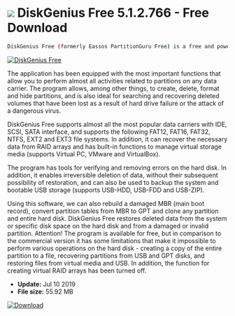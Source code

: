 # ![](https://cdn.softexe.net/static/icon/0/diskgenius-free-8720.png) DiskGenius Free 5.1.2.766 - Free Download

```sh
DiskGenius Free (formerly Eassos PartitionGuru Free) is a free and powerful tool for managing hard drives on your computer. The program is used for partitioning disks, making backup copies of entire partitions, and for restoring lost data.
```
[![DiskGenius Free](https://gallery.dpcdn.pl/imgc/Tools/9110/g_-_420x350_1.5_-_x20120623123541_00.jpg)](https://softexe.net/win/disks-files/hdd-utilities/diskgenius-free:hgbR.html)

The application has been equipped with the most important functions that allow you to perform almost all activities related to partitions on any data carrier. The program allows, among other things, to create, delete, format and hide partitions, and is also ideal for searching and recovering deleted volumes that have been lost as a result of hard drive failure or the attack of a dangerous virus. 
 
 
 DiskGenius Free supports almost all the most popular data carriers with IDE, SCSI, SATA interface, and supports the following FAT12, FAT16, FAT32, NTFS, EXT2 and EXT3 file systems. In addition, it can recover the necessary data from RAID arrays and has built-in functions to manage virtual storage media (supports Virtual PC, VMware and VirtualBox). 
 
 
 The program has tools for verifying and removing errors on the hard disk. In addition, it enables irreversible deletion of data, without their subsequent possibility of restoration, and can also be used to backup the system and bootable USB storage (supports USB-HDD, USB-FDD and USB-ZIP). 
 
 
 Using this software, we can also rebuild a damaged MBR (main boot record), convert partition tables from MBR to GPT and clone any partition and entire hard disk. DiskGenius Free restores deleted data from the system or specific disk space on the hard disk and from a damaged or invalid partition. 
 Attention!
 The program is available for free, but in comparison to the commercial version it has some limitations that make it impossible to perform various operations on the hard disk - creating a copy of the entire partition to a file, recovering partitions from USB and GPT disks, and restoring files from virtual media and USB. In addition, the function for creating virtual RAID arrays has been turned off.


- **Update:** Jul 10 2019
- **File size:** 55.92 MB

[![Download](https://cdn.softexe.net/static/img/download.png)](https://softexe.net/win/disks-files/hdd-utilities/diskgenius-free:hgbR.html)


